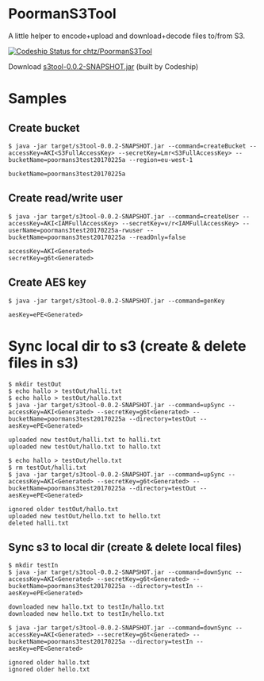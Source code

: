 # PoormanS3Tool

A little helper to encode+upload and download+decode files to/from S3.

[ ![Codeship Status for chtz/PoormanS3Tool](https://codeship.com/projects/99154270-b4b1-0133-4775-3e023a4cadff/status?branch=master)](https://codeship.com/projects/133982)

Download [s3tool-0.0.2-SNAPSHOT.jar](https://s3-eu-west-1.amazonaws.com/www.opensource.p.iraten.ch/s3tool-0.0.2-SNAPSHOT.jar) (built by Codeship)

# Samples

## Create bucket

```
$ java -jar target/s3tool-0.0.2-SNAPSHOT.jar --command=createBucket --accessKey=AKI<S3FullAccessKey> --secretKey=Lmr<S3FullAccessKey> --bucketName=poormans3test20170225a --region=eu-west-1
```

```
bucketName=poormans3test20170225a
```

## Create read/write user

```
$ java -jar target/s3tool-0.0.2-SNAPSHOT.jar --command=createUser --accessKey=AKI<IAMFullAccessKey> --secretKey=v/r<IAMFullAccessKey> --userName=poormans3test20170225a-rwuser --bucketName=poormans3test20170225a --readOnly=false
```

```
accessKey=AKI<Generated>
secretKey=g6t<Generated>
```

## Create AES key

```
$ java -jar target/s3tool-0.0.2-SNAPSHOT.jar --command=genKey
```

```
aesKey=ePE<Generated>
```

# Sync local dir to s3 (create & delete files in s3)

```
$ mkdir testOut
$ echo hallo > testOut/halli.txt
$ echo hallo > testOut/hallo.txt
$ java -jar target/s3tool-0.0.2-SNAPSHOT.jar --command=upSync --accessKey=AKI<Generated> --secretKey=g6t<Generated> --bucketName=poormans3test20170225a --directory=testOut --aesKey=ePE<Generated>
```

```
uploaded new testOut/halli.txt to halli.txt
uploaded new testOut/hallo.txt to hallo.txt
```

```
$ echo hallo > testOut/hello.txt
$ rm testOut/halli.txt 
$ java -jar target/s3tool-0.0.2-SNAPSHOT.jar --command=upSync --accessKey=AKI<Generated> --secretKey=g6t<Generated> --bucketName=poormans3test20170225a --directory=testOut --aesKey=ePE<Generated>
```

```
ignored older testOut/hallo.txt
uploaded new testOut/hello.txt to hello.txt
deleted halli.txt
```

## Sync s3 to local dir (create & delete local files)

```
$ mkdir testIn
$ java -jar target/s3tool-0.0.2-SNAPSHOT.jar --command=downSync --accessKey=AKI<Generated> --secretKey=g6t<Generated> --bucketName=poormans3test20170225a --directory=testIn --aesKey=ePE<Generated>
```

```
downloaded new hallo.txt to testIn/hallo.txt
downloaded new hello.txt to testIn/hello.txt
```

```
$ java -jar target/s3tool-0.0.2-SNAPSHOT.jar --command=downSync --accessKey=AKI<Generated> --secretKey=g6t<Generated> --bucketName=poormans3test20170225a --directory=testIn --aesKey=ePE<Generated>
```

```
ignored older hallo.txt
ignored older hello.txt
```

